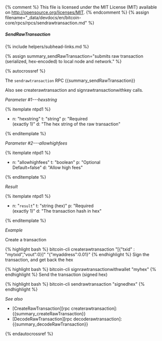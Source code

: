 {% comment %}
This file is licensed under the MIT License (MIT) available on
http://opensource.org/licenses/MIT.
{% endcomment %}
{% assign filename="_data/devdocs/en/bitcoin-core/rpcs/rpcs/sendrawtransaction.md" %}

##### SendRawTransaction
{% include helpers/subhead-links.md %}

{% assign summary_sendRawTransaction="submits raw transaction (serialized, hex-encoded) to local node and network." %}

{% autocrossref %}

The `sendrawtransaction` RPC {{summary_sendRawTransaction}}

Also see createrawtransaction and signrawtransactionwithkey calls.

*Parameter #1---hexstring*

{% itemplate ntpd1 %}
- n: "hexstring"
  t: "string"
  p: "Required<br>(exactly 1)"
  d: "The hex string of the raw transaction"

{% enditemplate %}

*Parameter #2---allowhighfees*

{% itemplate ntpd1 %}
- n: "allowhighfees"
  t: "boolean"
  p: "Optional<br>Default=false"
  d: "Allow high fees"

{% enditemplate %}

*Result*

{% itemplate ntpd1 %}
- n: "`result`"
  t: "string (hex)"
  p: "Required<br>(exactly 1)"
  d: "The transaction hash in hex"

{% enditemplate %}

*Example*

Create a transaction

{% highlight bash %}
bitcoin-cli createrawtransaction "[{\"txid\" : \"mytxid\",\"vout\":0}]" "{\"myaddress\":0.01}"
{% endhighlight %}
Sign the transaction, and get back the hex

{% highlight bash %}
bitcoin-cli signrawtransactionwithwallet "myhex"
{% endhighlight %}
Send the transaction (signed hex)

{% highlight bash %}
bitcoin-cli sendrawtransaction "signedhex"
{% endhighlight %}

*See also*

* [CreateRawTransaction][rpc createrawtransaction]: {{summary_createRawTransaction}}
* [DecodeRawTransaction][rpc decoderawtransaction]: {{summary_decodeRawTransaction}}

{% endautocrossref %}
